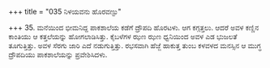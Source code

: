 +++
title = "035 ನಿಳಯವನು ಹೊರವಣ್ಟು"

+++
35. ಮನೆಯಿಂದ ಭೀಮನಿದ್ದ ಪಾಕಶಾಲೆಯ ಕಡೆಗೆ ದ್ರೌಪದಿ ಹೊರಟಳು. ಆಗ ಕಗ್ಗತ್ತಲು. ಆದರೆ ಅವಳ ಕಣ್ಣಿನ ಕಾಂತಿಯು ಆ ಕತ್ತಲೆಯನ್ನು ಹೋಗಲಾಡಿಸಿತ್ತು. ಕೈಬಳೆಗಳ ಝಣ ಝಣ ಧ್ವನಿಯಿಂದ ಅವಳ ಎಡ ಭುಜಲತೆ ತೂಗುತ್ತಿತ್ತು. ಅವಳ ಸೆರಗು ಜಾರಿ ಎದೆ ನಡುಗುತ್ತಿತ್ತು. ರಭಸವಾಗಿ ಹೆಜ್ಜೆ ಹಾಕುತ್ತ ತುಂಬ ಕಳವಳದ ಮನಸ್ಸಿನ ಆ ಮುಗ್ಧ ದ್ರೌಪದಿಯು ಪಾಕಶಾಲೆಯನ್ನು ಪ್ರವೇಶಿಸಿದಳು.